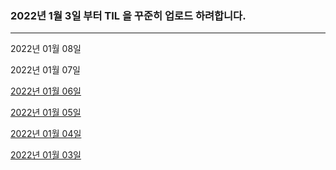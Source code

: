 ### 2022년 1월 3일 부터 TIL 을 꾸준히 업로드 하려합니다.

---

2022년 01월 08일

2022년 01월 07일

[2022년 01월 06일](https://velog.io/@ian/TIL-0106-Extensions)

[2022년 01월 05일](https://velog.io/@ian/TIL-0105-%EC%8B%A4%ED%8C%A8-%EA%B0%80%EB%8A%A5-%EC%83%9D%EC%84%B1%EC%9E%90-%EC%86%8C%EB%A9%B8%EC%9E%90-isas-%EC%97%B0%EC%82%B0%EC%9E%90-%EB%8B%A4%ED%98%95%EC%84%B1-AnyAnyobject)

[2022년 01월 04일](https://velog.io/@ian/TIL-0104-%EC%A7%80%EC%A0%95-%EC%83%9D%EC%84%B1%EC%9E%90-%ED%8E%B8%EC%9D%98-%EC%83%9D%EC%84%B1%EC%9E%90-%ED%95%84%EC%88%98-%EC%83%9D%EC%84%B1%EC%9E%90)

[2022년 01월 03일](https://velog.io/@ian/TIL-0103-%EC%9E%AC%EC%A0%95%EC%9D%98-%EC%B4%88%EA%B8%B0%ED%99%94%EC%9D%98-%EA%B3%BC%EC%A0%95)
